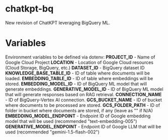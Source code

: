 # chatkpt-bq
New revision of ChatKPT leveraging BigQuery ML.

# Variables
Environment variables to be defined via dotenv:
**PROJECT_ID** - Name of Google Cloud Project
**LOCATION** - Location of Google Cloud resources (Cloud Storage, BigQuery, etc.)
**DATASET_ID** - BigQuery dataset ID
**KNOWLEDGE_BASE_TABLE_ID** - ID of table where documents will be loaded.
**EMBEDDING_TABLE_ID** - ID of table where embeddings will be stored.
**EMBEDDING_MODEL_ID** - ID of BigQuery ML model that will generate embeddings.
**GENERATIVE_MODEL_ID** - ID of BigQuery ML model that will generate responses based on RAG retrieval.
**CONNECTION_NAME** - ID of BigQuery-Vertex AI connection.
**GCS_BUCKET_NAME** - ID of bucket where documents to be processed are stored.
**GCS_FOLDER_PATH** - ID of folder in bucket where documents are stored, if any (leave as "" if N/A)
**EMBEDDING_MODEL_ENDPOINT** - Endpoint ID of Google embedding model that will be used (recommended "text-embedding-005")
**GENERATIVE_MODEL_ENDPOINT** - Endpoint ID of Google LLM that will be used (recommended "gemini-1.5-flash-002")
